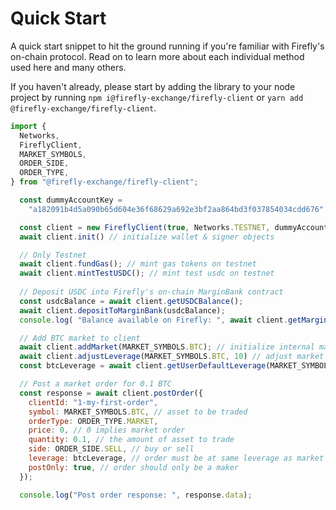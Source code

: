 # Quick Start

A quick start snippet to hit the ground running if you're familiar with Firefly's on-chain protocol. Read on to learn more about each individual method used here and many others.

If you haven't already, please start by adding the library to your node project by running ` npm i@firefly-exchange/firefly-client ` or ` yarn add @firefly-exchange/firefly-client `.

  ```js
  import {
    Networks,
    FireflyClient,
    MARKET_SYMBOLS,
    ORDER_SIDE,
    ORDER_TYPE,
  } from "@firefly-exchange/firefly-client";

    const dummyAccountKey =
      "a182091b4d5a090b65d604e36f68629a692e3bf2aa864bd3f037854034cdd676";

    const client = new FireflyClient(true, Networks.TESTNET, dummyAccountKey); 
    await client.init() // initialize wallet & signer objects

    // Only Testnet
    await client.fundGas(); // mint gas tokens on testnet
    await client.mintTestUSDC(); // mint test usdc on testnet
    
    // Deposit USDC into Firefly's on-chain MarginBank contract
    const usdcBalance = await client.getUSDCBalance();
    await client.depositToMarginBank(usdcBalance); 
    console.log( "Balance available on Firefly: ", await client.getMarginBankBalance());

    // Add BTC market to client
    await client.addMarket(MARKET_SYMBOLS.BTC); // initialize internal market signer objects
    await client.adjustLeverage(MARKET_SYMBOLS.BTC, 10) // adjust market leverage to 10x
    const btcLeverage = await client.getUserDefaultLeverage(MARKET_SYMBOLS.BTC);
  
    // Post a market order for 0.1 BTC
    const response = await client.postOrder({
      clientId: "1-my-first-order",
      symbol: MARKET_SYMBOLS.BTC, // asset to be traded
      orderType: ORDER_TYPE.MARKET,
      price: 0, // 0 implies market order 
      quantity: 0.1, // the amount of asset to trade
      side: ORDER_SIDE.SELL, // buy or sell
      leverage: btcLeverage, // order must be at same leverage as market
      postOnly: true, // order should only be a maker
    });
  
    console.log("Post order response: ", response.data);
  ```